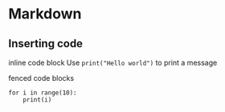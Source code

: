 # Markdown

## Inserting code

inline code block
Use `print("Hello world")` to print a message

fenced code blocks
```
for i in range(10):
    print(i)
```
